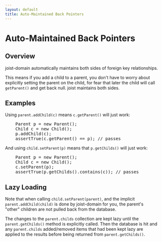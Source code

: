 ```yaml
---
layout: default
title: Auto-Maintained Back Pointers
---
```


Auto-Maintained Back Pointers
=============================

Overview
--------

joist-domain automatically maintains both sides of foreign key relationships.

This means if you add a child to a parent, you don't have to worry about explicitly setting the parent on the child, for fear that later the child will call `getParent()` and get back null. joist maintains both sides.

Examples
--------

Using `parent.addChild(c)` means `c.getParent()` will just work:

<pre name="code" class="java">
    Parent p = new Parent();
    Child c = new Child();
    p.addChild(c);
    assertTrue(c.getParent() == p); // passes
</pre>

And using `child.setParent(p)` means that `p.getChilds()` will just work:

<pre name="code" class="java">
    Parent p = new Parent();
    Child c = new Child();
    c.setParent(p);
    assertTrue(p.getChilds().contains(c)); // passes
</pre>

Lazy Loading
------------

Note that when calling `child.setParent(parent)`, and the implicit `parent.addChild(child)` is done by joist-domain for you, the parent's "other" children are not pulled back from the database.

The changes to the `parent.childs` collection are kept lazy until the `parent.getChilds()` method is explicitly called. Then the database is hit and any `parent.childs` added/removed items that had been kept lazy are applied to the results before being returned from `parent.getChilds()`.

